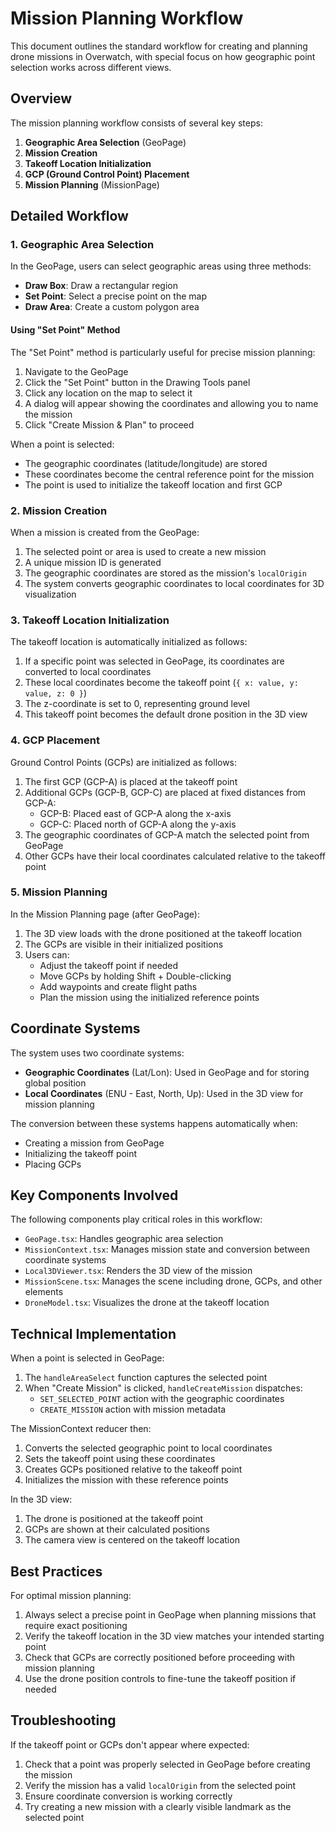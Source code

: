 # Mission Planning Workflow

This document outlines the standard workflow for creating and planning drone missions in Overwatch, with special focus on how geographic point selection works across different views.

## Overview

The mission planning workflow consists of several key steps:

1. **Geographic Area Selection** (GeoPage)
2. **Mission Creation**
3. **Takeoff Location Initialization**
4. **GCP (Ground Control Point) Placement**
5. **Mission Planning** (MissionPage)

## Detailed Workflow

### 1. Geographic Area Selection

In the GeoPage, users can select geographic areas using three methods:

- **Draw Box**: Draw a rectangular region
- **Set Point**: Select a precise point on the map
- **Draw Area**: Create a custom polygon area

#### Using "Set Point" Method

The "Set Point" method is particularly useful for precise mission planning:

1. Navigate to the GeoPage
2. Click the "Set Point" button in the Drawing Tools panel
3. Click any location on the map to select it
4. A dialog will appear showing the coordinates and allowing you to name the mission
5. Click "Create Mission & Plan" to proceed

When a point is selected:
- The geographic coordinates (latitude/longitude) are stored
- These coordinates become the central reference point for the mission
- The point is used to initialize the takeoff location and first GCP

### 2. Mission Creation

When a mission is created from the GeoPage:

1. The selected point or area is used to create a new mission
2. A unique mission ID is generated
3. The geographic coordinates are stored as the mission's `localOrigin`
4. The system converts geographic coordinates to local coordinates for 3D visualization

### 3. Takeoff Location Initialization

The takeoff location is automatically initialized as follows:

1. If a specific point was selected in GeoPage, its coordinates are converted to local coordinates
2. These local coordinates become the takeoff point (`{ x: value, y: value, z: 0 }`)
3. The z-coordinate is set to 0, representing ground level
4. This takeoff point becomes the default drone position in the 3D view

### 4. GCP Placement

Ground Control Points (GCPs) are initialized as follows:

1. The first GCP (GCP-A) is placed at the takeoff point
2. Additional GCPs (GCP-B, GCP-C) are placed at fixed distances from GCP-A:
   - GCP-B: Placed east of GCP-A along the x-axis
   - GCP-C: Placed north of GCP-A along the y-axis
3. The geographic coordinates of GCP-A match the selected point from GeoPage
4. Other GCPs have their local coordinates calculated relative to the takeoff point

### 5. Mission Planning

In the Mission Planning page (after GeoPage):

1. The 3D view loads with the drone positioned at the takeoff location
2. The GCPs are visible in their initialized positions
3. Users can:
   - Adjust the takeoff point if needed
   - Move GCPs by holding Shift + Double-clicking
   - Add waypoints and create flight paths
   - Plan the mission using the initialized reference points

## Coordinate Systems

The system uses two coordinate systems:

- **Geographic Coordinates** (Lat/Lon): Used in GeoPage and for storing global position
- **Local Coordinates** (ENU - East, North, Up): Used in the 3D view for mission planning

The conversion between these systems happens automatically when:
- Creating a mission from GeoPage
- Initializing the takeoff point
- Placing GCPs

## Key Components Involved

The following components play critical roles in this workflow:

- `GeoPage.tsx`: Handles geographic area selection
- `MissionContext.tsx`: Manages mission state and conversion between coordinate systems
- `Local3DViewer.tsx`: Renders the 3D view of the mission
- `MissionScene.tsx`: Manages the scene including drone, GCPs, and other elements
- `DroneModel.tsx`: Visualizes the drone at the takeoff location

## Technical Implementation

When a point is selected in GeoPage:

1. The `handleAreaSelect` function captures the selected point
2. When "Create Mission" is clicked, `handleCreateMission` dispatches:
   - `SET_SELECTED_POINT` action with the geographic coordinates
   - `CREATE_MISSION` action with mission metadata

The MissionContext reducer then:
1. Converts the selected geographic point to local coordinates
2. Sets the takeoff point using these coordinates
3. Creates GCPs positioned relative to the takeoff point
4. Initializes the mission with these reference points

In the 3D view:
1. The drone is positioned at the takeoff point
2. GCPs are shown at their calculated positions
3. The camera view is centered on the takeoff location

## Best Practices

For optimal mission planning:

1. Always select a precise point in GeoPage when planning missions that require exact positioning
2. Verify the takeoff location in the 3D view matches your intended starting point
3. Check that GCPs are correctly positioned before proceeding with mission planning
4. Use the drone position controls to fine-tune the takeoff position if needed

## Troubleshooting

If the takeoff point or GCPs don't appear where expected:

1. Check that a point was properly selected in GeoPage before creating the mission
2. Verify the mission has a valid `localOrigin` from the selected point
3. Ensure coordinate conversion is working correctly
4. Try creating a new mission with a clearly visible landmark as the selected point 